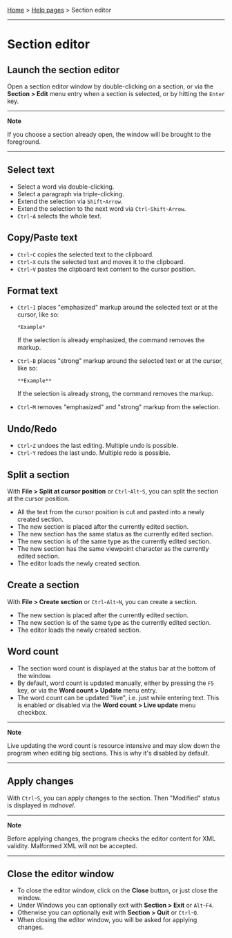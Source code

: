 [Home](../) > [Help pages](index) > Section editor

---

# Section editor

## Launch the section editor

Open a section editor window by double-clicking on a section, or via the
**Section \> Edit** menu entry when a section is selected, or by hitting
the `Enter` key.

---

**Note**

If you choose a section already open, the window will be brought to the foreground.

---

## Select text

-   Select a word via double-clicking.
-   Select a paragraph via triple-clicking.
-   Extend the selection via `Shift`-`Arrow`.
-   Extend the selection to the next word via `Ctrl`-`Shift`-`Arrow`.
-   `Ctrl`-`A` selects the whole text.

## Copy/Paste text

-   `Ctrl`-`C` copies the selected text to the clipboard.
-   `Ctrl`-`X` cuts the selected text and moves it to the clipboard.
-   `Ctrl`-`V` pastes the clipboard text content to the cursor position.

## Format text

-   `Ctrl`-`I` places \"emphasized\" markup around the selected text or
    at the cursor, like so:

    `*Example*`

    If the selection is already emphasized, the command removes the
    markup.

-   `Ctrl`-`B` places \"strong\" markup around the selected text or at
    the cursor, like so:

    `**Example**`

    If the selection is already strong, the command removes the markup.

-   `Ctrl`-`M` removes \"emphasized\" and \"strong\" markup from the
    selection.

## Undo/Redo

-   `Ctrl`-`Z` undoes the last editing. Multiple undo is possible.
-   `Ctrl`-`Y` redoes the last undo. Multiple redo is possible.

## Split a section

With **File \> Split at cursor position** or `Ctrl`-`Alt`-`S`, you can
split the section at the cursor position.

-   All the text from the cursor position is cut and pasted into a newly
    created section.
-   The new section is placed after the currently edited section.
-   The new section has the same status as the currently edited section.
-   The new section is of the same type as the currently edited section.
-   The new section has the same viewpoint character as the currently
    edited section.
-   The editor loads the newly created section.

## Create a section

With **File \> Create section** or `Ctrl`-`Alt`-`N`, you can create a
section.

-   The new section is placed after the currently edited section.
-   The new section is of the same type as the currently edited section.
-   The editor loads the newly created section.

## Word count

-   The section word count is displayed at the status bar at the bottom
    of the window.
-   By default, word count is updated manually, either by pressing the
    `F5` key, or via the **Word count \> Update** menu entry.
-   The word count can be updated \"live\", i.e. just while entering
    text. This is enabled or disabled via the **Word count \> Live
    update** menu checkbox.


---

**Note**

Live updating the word count is resource intensive and may slow down the
program when editing big sections. This is why it's disabled by default.

---

## Apply changes

With `Ctrl`-`S`, you can apply changes to the section. Then \"Modified\"
status is displayed in *mdnovel*.

---

**Note**

Before applying changes, the program checks the editor content for XML
validity. Malformed XML will not be accepted.

---

## Close the editor window

-   To close the editor window, click on the **Close** button, or just
    close the window.
-   Under Windows you can optionally exit with **Section \> Exit** or
    `Alt`-`F4`.
-   Otherwise you can optionally exit with **Section \> Quit** or
    `Ctrl`-`Q`.
-   When closing the editor window, you will be asked for applying
    changes.
